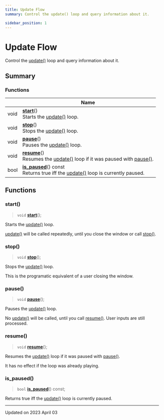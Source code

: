 ```yaml
---
title: Update Flow
summary: Control the update() loop and query information about it. 

sidebar_position: 1
---
```


# Update Flow

Control the [update()](/reference/events#update) loop and query information about it. 

## Summary

### Functions

|                | Name           |
| -------------- | -------------- |
| void | **[start](/reference/update-flow#start)**()<br/>Starts the [update()](/reference/events#update) loop.  |
| void | **[stop](/reference/update-flow#stop)**()<br/>Stops the [update()](/reference/events#update) loop.  |
| void | **[pause](/reference/update-flow#pause)**()<br/>Pauses the [update()](/reference/events#update) loop.  |
| void | **[resume](/reference/update-flow#resume)**()<br/>Resumes the [update()](/reference/events#update) loop if it was paused with [pause()](/reference/update-flow#pause).  |
| bool | **[is_paused](/reference/update-flow#is_paused)**() const<br/>Returns true iff the [update()](/reference/events#update) loop is currently paused.  |


## Functions

### start()

> `void` **[start](/reference/update-flow#start)**();


Starts the [update()](/reference/events#update) loop. 

[update()](/reference/events#update) will be called repeatedly, until you close the window or call [stop()](/reference/update-flow#stop). 


### stop()

> `void` **[stop](/reference/update-flow#stop)**();


Stops the [update()](/reference/events#update) loop. 

This is the programatic equivalent of a user closing the window. 


### pause()

> `void` **[pause](/reference/update-flow#pause)**();


Pauses the [update()](/reference/events#update) loop. 

No [update()](/reference/events#update) will be called, until you call [resume()](/reference/update-flow#resume). User inputs are still processed. 


### resume()

> `void` **[resume](/reference/update-flow#resume)**();


Resumes the [update()](/reference/events#update) loop if it was paused with [pause()](/reference/update-flow#pause). 

It has no effect if the loop was already playing. 


### is_paused()

> `bool` **[is_paused](/reference/update-flow#is_paused)**() const;


Returns true iff the [update()](/reference/events#update) loop is currently paused. 





-------------------------------

Updated on 2023 April 03
